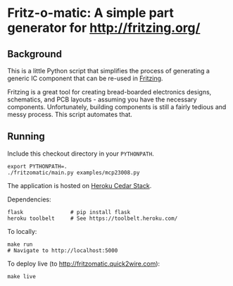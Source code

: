 Fritz-o-matic: A simple part generator for http://fritzing.org/
===============================================================

Background
----------

This is a little Python script that simplifies the process of generating
a generic IC component that can be re-used in [Fritzing](http://fritzing.org/).

Fritzing is a great tool for creating bread-boarded electronics designs,
schematics, and PCB layouts - assuming you have the necessary components.
Unfortunately, building components is still a fairly tedious and messy
process. This script automates that.


Running
-------

Include this checkout directory in your `PYTHONPATH`.

    export PYTHONPATH=.
    ./fritzomatic/main.py examples/mcp23008.py

The application is hosted on [Heroku Cedar Stack](https://devcenter.heroku.com/articles/cedar).

Dependencies:

    flask               # pip install flask
    heroku toolbelt     # See https://toolbelt.heroku.com/

To locally:

    make run
    # Navigate to http://localhost:5000

To deploy live (to http://fritzomatic.quick2wire.com):

    make live
